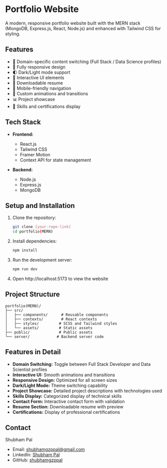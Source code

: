 # Portfolio Website

A modern, responsive portfolio website built with the MERN stack (MongoDB, Express.js, React, Node.js) and enhanced with Tailwind CSS for styling.

## Features

- 🎨 Domain-specific content switching (Full Stack / Data Science profiles)
- 📱 Fully responsive design
- 🌓 Dark/Light mode support
- 🎯 Interactive UI elements
- 📄 Downloadable resume
- 📱 Mobile-friendly navigation
- 🎨 Custom animations and transitions
- 📊 Project showcase
- 📝 Skills and certifications display

## Tech Stack

- **Frontend:**
  - React.js
  - Tailwind CSS
  - Framer Motion
  - Context API for state management

- **Backend:**
  - Node.js
  - Express.js
  - MongoDB

## Setup and Installation

1. Clone the repository:
   ```bash
   git clone [your-repo-link]
   cd portfolio(MERN)
   ```

2. Install dependencies:
   ```bash
   npm install
   ```

3. Run the development server:
   ```bash
   npm run dev
   ```

4. Open http://localhost:5173 to view the website

## Project Structure

```
portfolio(MERN)/
├── src/
│   ├── components/      # Reusable components
│   ├── contexts/        # React contexts
│   ├── styles/         # SCSS and Tailwind styles
│   └── assets/         # Static assets
├── public/             # Public assets
└── server/            # Backend server code
```

## Features in Detail

- **Domain Switching:** Toggle between Full Stack Developer and Data Scientist profiles
- **Interactive UI:** Smooth animations and transitions
- **Responsive Design:** Optimized for all screen sizes
- **Dark/Light Mode:** Theme switching capability
- **Project Showcase:** Detailed project descriptions with technologies used
- **Skills Display:** Categorized display of technical skills
- **Contact Form:** Interactive contact form with validation
- **Resume Section:** Downloadable resume with preview
- **Certifications:** Display of professional certifications

## Contact

Shubham Pal
- Email: shubhamgzppal@gmail.com
- LinkedIn: [Shubham Pal](https://www.linkedin.com/in/shubham-pal-700215253/)
- GitHub: [shubhamgzppal](https://github.com/shubhamgzppal)
